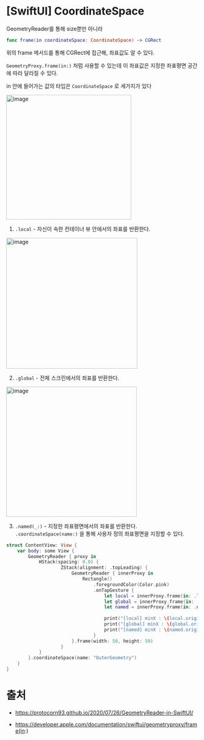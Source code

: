 # [SwiftUI] CoordinateSpace

GeometryReader를 통해 size뿐만 아니라


```swift
func frame(in coordinateSpace: CoordinateSpace) -> CGRect
```
위의 frame 메서드를 통해 CGRect에 접근해, 좌표값도 알 수 있다.

`GeometryProxy.frame(in:)` 처럼 사용할 수 있는데 이 좌표값은 지정한 좌표평면 공간에 따라 달라질 수 있다.

in 안에 들어가는 값의 타입은 `CoordinateSpace` 로 세가지가 있다


<img width="329" alt="image" src="https://user-images.githubusercontent.com/20410193/172456803-b0f1f1a6-f38c-4bb8-98f5-8746e83496c7.png">


1. `.local` - 자신이 속한 컨테이너 뷰 안에서의 좌표를 반환한다.

<img width="345" alt="image" src="https://user-images.githubusercontent.com/20410193/172456917-d1c3fe81-adff-4654-9380-378fbe75fe34.png">


2. `.global` - 전체 스크린에서의 좌표를 반환한다.

<img width="343" alt="image" src="https://user-images.githubusercontent.com/20410193/172456967-6556583e-48b9-4141-87db-6b6c60691ba2.png">

3. `.named(_:)` - 지정한 좌표평면에서의 좌표를 반환한다. `.coordinateSpace(name:)` 을 통해 사용자 정의 좌표평면을 지정할 수 있다.

```swift
struct ContentView: View {
    var body: some View {
        GeometryReader { proxy in
            HStack(spacing: 0.0) {
                    ZStack(alignment: .topLeading) {
                        GeometryReader { innerProxy in
                            Rectangle()
                                .foregroundColor(Color.pink)
                                .onTapGesture {
                                    let local = innerProxy.frame(in: .local)
                                    let global = innerProxy.frame(in: .global)
                                    let named = innerProxy.frame(in: .named("OuterGeometry"))
                                    
                                    print("[local] minX : \(local.origin.x), minY : \(local.origin.y)")
                                    print("[global] minX : \(global.origin.x), minY : \(global.origin.y)")
                                    print("[named] minX : \(named.origin.x), minY : \(named.origin.y)")
                                }
                        }.frame(width: 50, height: 50)
                    }
            }
        }.coordinateSpace(name: "OuterGeometry")
    }
}
```

# 출처

- https://protocorn93.github.io/2020/07/26/GeometryReader-in-SwiftUI/

- https://developer.apple.com/documentation/swiftui/geometryproxy/frame(in:)
